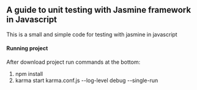 <h2>A guide to unit testing with Jasmine framework in Javascript</h2>

This is a small and simple code for testing with jasmine in javascript



<h4>Running project</h4>

After download project run commands at the bottom:
1. npm install
2. karma start karma.conf.js --log-level debug --single-run
